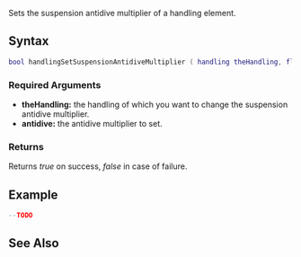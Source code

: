 Sets the suspension antidive multiplier of a handling element.

Syntax
------

``` lua
bool handlingSetSuspensionAntidiveMultiplier ( handling theHandling, float antidive )
```

### Required Arguments

-   **theHandling:** the handling of which you want to change the suspension antidive multiplier.
-   **antidive:** the antidive multiplier to set.

### Returns

Returns *true* on success, *false* in case of failure.

Example
-------

``` lua
--TODO
```

See Also
--------

